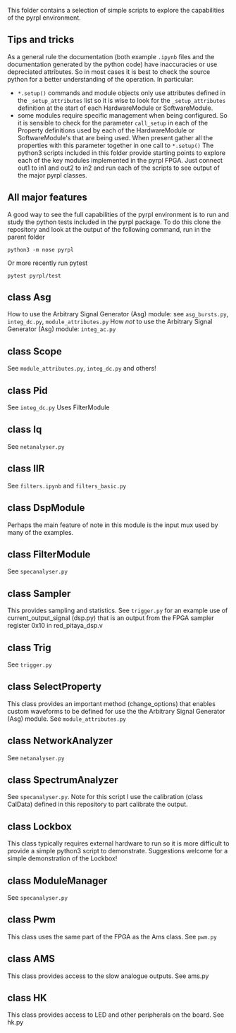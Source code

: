 This folder contains a selection of simple scripts to explore the capabilities of the pyrpl environment.

## Tips and tricks
As a general rule the documentation (both example `.ipynb` files and the documentation generated by the python code) have inaccuracies or use depreciated attributes. So in most cases it is best to check the source python for a better understanding of the operation.  In particular:
- `*.setup()` commands and module objects only use attributes defined in the `_setup_attributes` list so it is wise to look for the `_setup_attributes` definition at the start of each HardwareModule or SoftwareModule.
- some modules require specific management when being configured.  So it is sensible to check for the parameter `call_setup` in each of the Property definitions used by each of the HardwareModule or SoftwareModule's that are being used.  When present gather all the properties with this parameter together in one call to `*.setup()`
The python3 scripts included in this folder provide starting points to explore each of the key modules implemented in the pyrpl FPGA. Just connect out1 to in1 and out2 to in2 and run each of the scripts to see output of the major pyrpl classes.

## All major features
A good way to see the full capabilities of the pyrpl environment is to run and study the python tests included in the pyrpl package.  To do this clone the repository and look at the output of the following command, run in the parent folder
```
python3 -m nose pyrpl
```
Or more recently run pytest
```
pytest pyrpl/test
```

## class Asg
How to use the Arbitrary Signal Generator (Asg) module: see `asg_bursts.py`, `integ_dc.py`, `module_attributes.py`
How _not_ to use the Arbitrary Signal Generator (Asg) module: `integ_ac.py`

## class Scope
See `module_attributes.py`, `integ_dc.py` and others!

## class Pid
See `integ_dc.py`
Uses FilterModule

## class Iq
See `netanalyser.py`

## class IIR
See `filters.ipynb` and `filters_basic.py`

## class DspModule
Perhaps the main feature of note in this module is the input mux used by many of the examples.

## class FilterModule
See `specanalyser.py`

## class Sampler
This provides sampling and statistics.  See `trigger.py` for an example use of current_output_signal (dsp.py) that is an output from the FPGA sampler register 0x10 in red_pitaya_dsp.v

## class Trig
See `trigger.py`

## class SelectProperty
This class provides an important method (change_options) that enables custom waveforms to be defined for use the the Arbitrary Signal Generator (Asg) module.  See `module_attributes.py`

## class NetworkAnalyzer
See `netanalyser.py`

## class SpectrumAnalyzer
See `specanalyser.py`.  Note for this script I use the calibration (class CalData) defined in this repository to part calibrate the output.

## class Lockbox
This class typically requires external hardware to run so it is more difficult to provide a simple python3 script to demonstrate.  Suggestions welcome for a simple demonstration of the Lockbox!

## class ModuleManager
See `specanalyser.py`

## class Pwm
This class uses the same part of the FPGA as the Ams class.  See `pwm.py`

## class AMS
This class provides access to the slow analogue outputs. See ams.py

## class HK
This class provides access to LED and other peripherals on the board.  See hk.py

